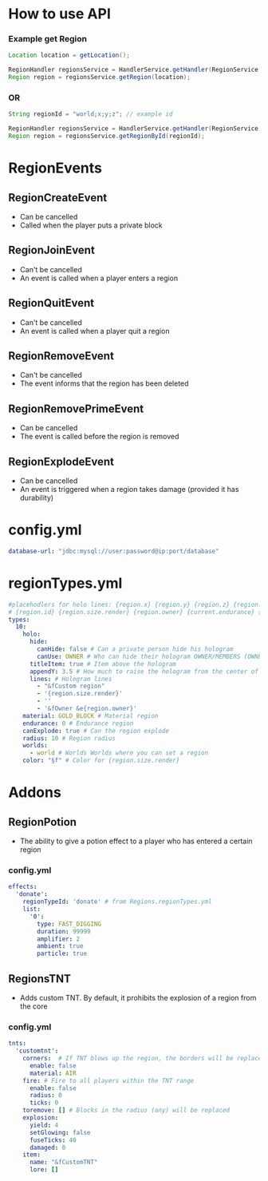 # How to use API

### Example get Region

```java
Location location = getLocation();

RegionHandler regionsService = HandlerService.getHandler(RegionService.class);
Region region = regionsService.getRegion(location);
```

### OR

```java
String regionId = "world;x;y;z"; // example id

RegionHandler regionsService = HandlerService.getHandler(RegionService.class);
Region region = regionsService.getRegionById(regionId); 
```

# RegionEvents

## RegionCreateEvent

* Can be cancelled
* Called when the player puts a private block 

## RegionJoinEvent

* Can't be cancelled
* An event is called when a player enters a region

## RegionQuitEvent

* Can't be cancelled
* An event is called when a player quit a region

## RegionRemoveEvent

* Can't be cancelled
* The event informs that the region has been deleted

## RegionRemovePrimeEvent

* Can be cancelled
* The event is called before the region is removed

## RegionExplodeEvent

* Can be cancelled
* An event is triggered when a region takes damage (provided it has durability)

# config.yml

``` yml
database-url: "jdbc:mysql://user:password@ip:port/database"
```

# regionTypes.yml

``` yml
#placehodlers for holo lines: {region.x} {region.y} {region.z} {region.radius}
# {region.id} {region.size.render} {region.owner} {current.endurance} {max.endurance}
types:
  10:
    holo:
      hide:
        canHide: false # Can a private person hide his hologram
        canUse: OWNER # Who can hide their hologram OWNER/MEMBERS (OWNER can always hide the hologram if canHide true)
      titleItem: true # Item above the hologram
      appendY: 3.5 # How much to raise the hologram from the center of the private
      lines: # Hologram lines
        - "&fCustom region"
        - '{region.size.render}'
        - ''
        - '&fOwner &e{region.owner}'
    material: GOLD_BLOCK # Material region
    endurance: 0 # Endurance region 
    canExplode: true # Can the region explode
    radius: 10 # Region radius
    worlds:
      - world # Worlds Worlds where you can set a region
    color: "§f" # Color for {region.size.render}
```

# Addons

## RegionPotion

* The ability to give a potion effect to a player who has entered a certain region

### config.yml
``` yml
effects:
  'donate':
    regionTypeId: 'donate' # from Regions.regionTypes.yml
    list:
      '0':
        type: FAST_DIGGING
        duration: 99999
        amplifier: 2
        ambient: true
        particle: true
```

## RegionsTNT

* Adds custom TNT. By default, it prohibits the explosion of a region from the core

### config.yml
``` yml
tnts:
  'customtnt':
    corners:  # If TNT blows up the region, the borders will be replaced
      enable: false
      material: AIR
    fire: # Fire to all players within the TNT range
      enable: false
      radius: 0
      ticks: 0
    toremove: [] # Blocks in the radius (any) will be replaced
    explosion:
      yield: 4
      setGlowing: false
      fuseTicks: 40
      damaged: 0
    item:
      name: "&fCustomTNT"
      lore: []
```
